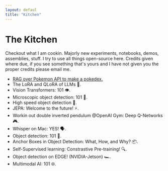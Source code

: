 ```yaml
---
layout: defaul
title: "Kitchen"
---
```


# The Kitchen 

Checkout what I am cookin. Majorly new experiments, notebooks, demos, assemblies, stuff. I try to use all things open-source here. Credits given where due, if you see something that's yours and I have not given you the proper credits please email me.

- [RAG over Pokemon API to make a pokedex.](/kitchen/RAG_Pokedex.ipynb)[](assets/pokeball.png)
- The LoRA and QLoRA of LLMs 🤖.
- Vision Transformers: 101 👁️. 
- Microscopic object detection: 101 🔬.
- High speed object detection 🚀.
- JEPA: Welcome to the future! ⚡.
- Workin out double inverted pendulum @OpenAI Gym: Deep Q-Networks 🎮. 
- Whisper on Mac: YES! 🗣️.
- Object detection: 101 🎯.
- Anchor Boxes in Object Detection: What, How, and Why? 📦.
- Self-Supervised learning: Constrastive Pre-training! 🔍.
- Object detection on EDGE! (NVIDIA-Jetson) 🏎️.
- Multimodal AI: 101 🌐.